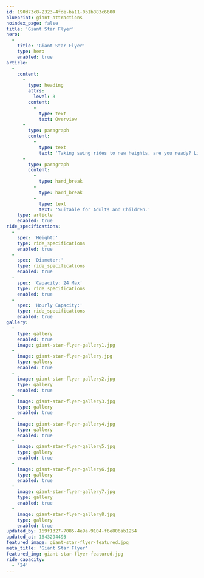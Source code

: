 ```yaml
---
id: 190d73c8-2323-4fde-ba11-0b1b883c6600
blueprint: giant-attractions
noindex_page: false
title: 'Giant Star Flyer'
hero:
  -
    title: 'Giant Star Flyer'
    type: hero
    enabled: true
article:
  -
    content:
      -
        type: heading
        attrs:
          level: 3
        content:
          -
            type: text
            text: Overview
      -
        type: paragraph
        content:
          -
            type: text
            text: 'Taking swing rides to new heights, are you ready? Like other chair swing rides, you are seated in your swing and spun around like a carousel would. While you appreciate the lovely views of the funfair as you rise above it while your legs dangle freely.'
      -
        type: paragraph
        content:
          -
            type: hard_break
          -
            type: hard_break
          -
            type: text
            text: 'Suitable for Adults and Children.'
    type: article
    enabled: true
ride_specifications:
  -
    spec: 'Height:'
    type: ride_specifications
    enabled: true
  -
    spec: 'Diameter:'
    type: ride_specifications
    enabled: true
  -
    spec: 'Capacity: 24 Max'
    type: ride_specifications
    enabled: true
  -
    spec: 'Hourly Capacity:'
    type: ride_specifications
    enabled: true
gallery:
  -
    type: gallery
    enabled: true
    image: giant-star-flyer-gallery1.jpg
  -
    image: giant-star-flyer-gallery.jpg
    type: gallery
    enabled: true
  -
    image: giant-star-flyer-gallery2.jpg
    type: gallery
    enabled: true
  -
    image: giant-star-flyer-gallery3.jpg
    type: gallery
    enabled: true
  -
    image: giant-star-flyer-gallery4.jpg
    type: gallery
    enabled: true
  -
    image: giant-star-flyer-gallery5.jpg
    type: gallery
    enabled: true
  -
    image: giant-star-flyer-gallery6.jpg
    type: gallery
    enabled: true
  -
    image: giant-star-flyer-gallery7.jpg
    type: gallery
    enabled: true
  -
    image: giant-star-flyer-gallery8.jpg
    type: gallery
    enabled: true
updated_by: 169f1327-7085-4e9a-9104-f6e806ab1254
updated_at: 1643294493
featured_image: giant-star-flyer-featured.jpg
meta_title: 'Giant Star Flyer'
featured_img: giant-star-flyer-featured.jpg
ride_capacity:
  - '24'
---
```

